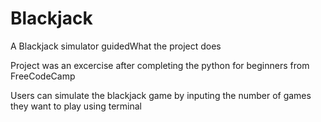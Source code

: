 # Blackjack
A Blackjack simulator guidedWhat the project does

Project was an excercise after completing the python for beginners from FreeCodeCamp

Users can simulate the blackjack game by inputing the number of games they want to play using terminal
